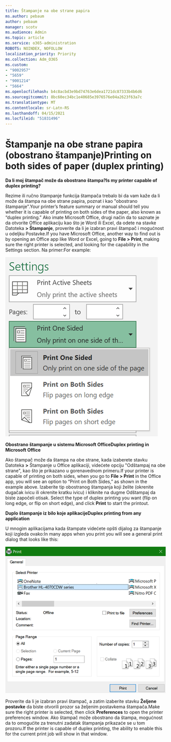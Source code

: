 ```yaml
---
title: Štampanje na obe strane papira
ms.author: pebaum
author: pebaum
manager: scotv
ms.audience: Admin
ms.topic: article
ms.service: o365-administration
ROBOTS: NOINDEX, NOFOLLOW
localization_priority: Priority
ms.collection: Adm_O365
ms.custom:
- "9002957"
- "5659"
- "9001214"
- "5664"
ms.openlocfilehash: b4c8acbd3e9bd74763e6dea1721dc87333b4b6d6
ms.sourcegitcommit: 8bc60ec34bc1e40685e3976576e04a2623f63a7c
ms.translationtype: MT
ms.contentlocale: sr-Latn-RS
ms.lasthandoff: 04/15/2021
ms.locfileid: "51831496"
---
```

# <a name="printing-on-both-sides-of-paper-duplex-printing"></a><span data-ttu-id="350b7-102">Štampanje na obe strane papira (obostrano štampanje)</span><span class="sxs-lookup"><span data-stu-id="350b7-102">Printing on both sides of paper (duplex printing)</span></span>

<span data-ttu-id="350b7-103">**Da li moj štampač može da obostrano štampa?**</span><span class="sxs-lookup"><span data-stu-id="350b7-103">**Is my printer capable of duplex printing?**</span></span>

<span data-ttu-id="350b7-104">Rezime ili ručno štampanje funkcija štampača trebalo bi da vam kaže da li može da štampa na obe strane papira, poznat i kao "obostrano štampanje".</span><span class="sxs-lookup"><span data-stu-id="350b7-104">Your printer’s feature summary or manual should tell you whether it is capable of printing on both sides of the paper, also known as “duplex printing.”</span></span> <span data-ttu-id="350b7-105">Ako imate Microsoft Office, drugi način da to saznate je da otvorite Office aplikaciju kao što je Word ili Excel, da odete na stavke Datoteka **> Štampanje**, proverite da li je izabran pravi štampač i mogućnost u odeljku Postavke.</span><span class="sxs-lookup"><span data-stu-id="350b7-105">If you have Microsoft Office, another way to find out is by opening an Office app like Word or Excel, going to **File > Print**, making sure the right printer is selected, and looking for the capability in the Settings section.</span></span> <span data-ttu-id="350b7-106">Na primer:</span><span class="sxs-lookup"><span data-stu-id="350b7-106">For example:</span></span> 

![Postavke štampača](media/print-settings.png)

<span data-ttu-id="350b7-108">**Obostrano štampanje u sistemu Microsoft Office**</span><span class="sxs-lookup"><span data-stu-id="350b7-108">**Duplex printing in Microsoft Office**</span></span>

<span data-ttu-id="350b7-109">Ako štampač može da štampa na obe strane, kada izaberete stavku Datoteka **>** Štampanje u Office aplikaciji, videćete opciju "Odštampaj na obe strane", kao što je prikazano u gorenavednom primeru.</span><span class="sxs-lookup"><span data-stu-id="350b7-109">If your printer is capable of printing on both sides, when you go to **File > Print** in the Office app, you will see an option to “Print on Both Sides,” as shown in the example above.</span></span>  <span data-ttu-id="350b7-110">Izaberite tip obostranog štampanja koji želite (okrenite dugačak ivicu ili okrenite kratku ivicu) i kliknite na dugme Odštampaj da biste započeli otisak. </span><span class="sxs-lookup"><span data-stu-id="350b7-110">Select the type of duplex printing you want (flip on long edge, or flip on short edge), and click **Print** to start the printout.</span></span>

<span data-ttu-id="350b7-111">**Duplo štampanje iz bilo koje aplikacije**</span><span class="sxs-lookup"><span data-stu-id="350b7-111">**Duplex printing from any application**</span></span>

<span data-ttu-id="350b7-112">U mnogim aplikacijama kada štampate videćete opšti dijalog za štampanje koji izgleda ovako:</span><span class="sxs-lookup"><span data-stu-id="350b7-112">In many apps when you print you will see a general print dialog that looks like this:</span></span> 

![Dijalog "Štampanje"](media/print-dialog.png)

<span data-ttu-id="350b7-114">Proverite da li je izabran pravi štampač, a zatim izaberite stavku **Željene postavke** da biste otvorili prozor sa željenim postavkema štampača.</span><span class="sxs-lookup"><span data-stu-id="350b7-114">Make sure the right printer is selected, then click **Preferences** to open the printer preferences window.</span></span> <span data-ttu-id="350b7-115">Ako štampač može obostrano da štampa, mogućnost da to omogućite za trenutni zadatak štampanja prikazaće se u tom prozoru.</span><span class="sxs-lookup"><span data-stu-id="350b7-115">If the printer is capable of duplex printing, the ability to enable this for the current print job will show in that window.</span></span>
